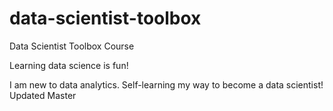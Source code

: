 # data-scientist-toolbox
Data Scientist Toolbox Course

Learning data science is fun!

I am new to data analytics.
Self-learning my way to become a data scientist!
Updated Master

